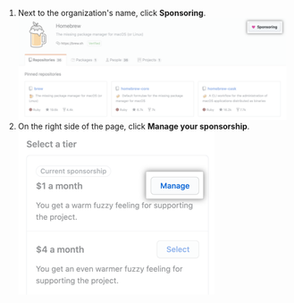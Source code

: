 1. Next to the organization's name, click **Sponsoring**. ![Sponsoring button](/assets/images/help/sponsors/org-sponsoring-button.png)
2. On the right side of the page, click **Manage your sponsorship**. ![Manage your sponsorship button](/assets/images/help/sponsors/manage-your-sponsorship-button.png)
